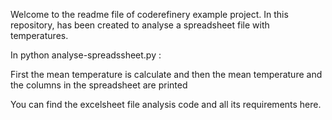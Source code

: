 Welcome to the readme file of coderefinery example project. 
In this repository, has been created to analyse a spreadsheet file with temperatures.

In python analyse-spreadssheet.py :

First the mean temperature is calculate and then the mean temperature and the columns in
the spreadsheet are printed

You can find the excelsheet file analysis code and all its requirements here. 
